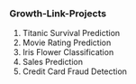 ### Growth-Link-Projects

1. Titanic Survival Prediction
2. Movie Rating Prediction
3. Iris Flower Classification
4. Sales Prediction
5. Credit Card Fraud Detection
